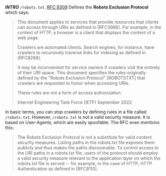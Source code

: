 ***INTRO*** `/robots.txt`. [RFC 9309](https://www.rfc-editor.org/rfc/rfc9309.txt) Defines the **Robots Exclusion Protocol** which says:

>    This document applies to services that provide resources that clients
>   can access through URIs as defined in [RFC3986].  For example, in the
>   context of HTTP, a browser is a client that displays the content of a
>   web page.
>
>   Crawlers are automated clients.  Search engines, for instance, have
>   crawlers to recursively traverse links for indexing as defined in
>   [RFC8288].
>
>   It may be inconvenient for service owners if crawlers visit the
>   entirety of their URI space.  This document specifies the rules
>   originally defined by the "Robots Exclusion Protocol" [ROBOTSTXT]
>   that crawlers are requested to honor when accessing URIs.
>
>   These rules are not a form of access authorization.
> 
>   Internet Engineering Task Force (IETF) September 2022
> 

In basic terms, you can stop crawlers by defining rules in a file called `/robots.txt`. However, `/robots.txt` is not a valid security measure. It is based on User-Agents, which are easily spoofable. The RFC even mentions this:

>  The Robots Exclusion Protocol is not a substitute for valid content
>  security measures.  Listing paths in the robots.txt file exposes them
>  publicly and thus makes the paths discoverable.  To control access to
>  the URI paths in a robots.txt file, users of the protocol should
>  employ a valid security measure relevant to the application layer on
>  which the robots.txt file is served -- for example, in the case of
>  HTTP, HTTP Authentication as defined in [RFC9110].